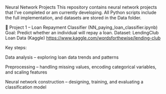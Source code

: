Neural Network Projects
This repository contains neural network projects that I’ve completed or am currently developing.
All Python scripts include the full implementation, and datasets are stored in the Data folder.

📌 Project 1 – Loan Repayment Classifier (NN_paying_loan_classifier.ipynb)
Goal: Predict whether an individual will repay a loan.
Dataset: LendingClub Loan Data (Kaggle) https://www.kaggle.com/wordsforthewise/lending-club

Key steps:

Data analysis – exploring loan data trends and patterns

Preprocessing – handling missing values, encoding categorical variables, and scaling features

Neural network construction – designing, training, and evaluating a classification model
